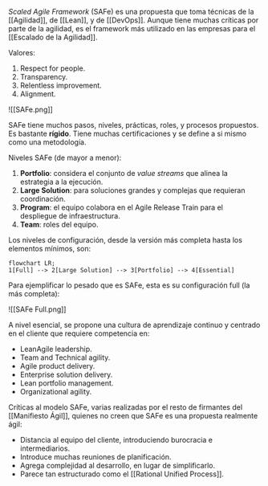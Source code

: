 *Scaled Agile Framework* (SAFe) es una propuesta que toma técnicas de la [[Agilidad]], de [[Lean]], y de [[DevOps]]. Aunque tiene muchas críticas por parte de la agilidad, es el framework más utilizado en las empresas para el [[Escalado de la Agilidad]].

Valores:

1. Respect for people.
2. Transparency.
3. Relentless improvement.
4. Alignment.

![[SAFe.png]]

SAFe tiene muchos pasos, niveles, prácticas, roles, y procesos propuestos. Es bastante **rígido**. Tiene muchas certificaciones y se define a si mismo como una metodología.

Niveles SAFe (de mayor a menor):

1. **Portfolio**: considera el conjunto de *value streams* que alinea la estrategia a la ejecución. 
2. **Large Solution**: para soluciones grandes y complejas que requieran coordinación.
3. **Program**: el equipo colabora en el Agile Release Train para el despliegue de infraestructura.
4. **Team**: roles del equipo.

Los niveles de configuración, desde la versión más completa hasta los elementos mínimos, son:

```mermaid
flowchart LR;
1[Full] --> 2[Large Solution] --> 3[Portfolio] --> 4[Essential]
```

Para ejemplificar lo pesado que es SAFe, esta es su configuración full (la más completa):

![[SAFe Full.png]]

A nivel esencial, se propone una cultura de aprendizaje continuo y centrado en el cliente que requiere competencia en:

- LeanAgile leadership.
- Team and Technical agility.
- Agile product delivery.
- Enterprise solution delivery.
- Lean portfolio management.
- Organizational agility.

Críticas al modelo SAFe, varias realizadas por el resto de firmantes del [[Manifiesto Ágil]], quienes no creen que SAFe es una propuesta realmente ágil:

- Distancia al equipo del cliente, introduciendo burocracia e intermediarios.
- Introduce muchas reuniones de planificación.
- Agrega complejidad al desarrollo, en lugar de simplificarlo.
- Parece tan estructurado como el [[Rational Unified Process]].
